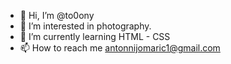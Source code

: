 - 👋 Hi, I’m @to0ony
- 👀 I’m interested in photography.
- 🌱 I’m currently learning HTML - CSS
- 📫 How to reach me antonnijomaric1@gmail.com

<!---
to0ony/to0ony is a ✨ special ✨ repository because its `README.md` (this file) appears on your GitHub profile.
You can click the Preview link to take a look at your changes.
--->
